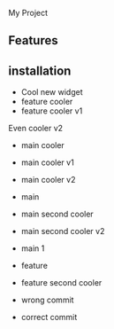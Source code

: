 My Project
## Features

## installation 

- Cool new widget
- feature cooler
- feature cooler v1

 Even cooler v2
- main cooler
- main cooler v1
- main cooler v2

- main
- main second cooler
- main second cooler v2











- main 1










- feature
- feature second cooler

- wrong commit
- correct commit
